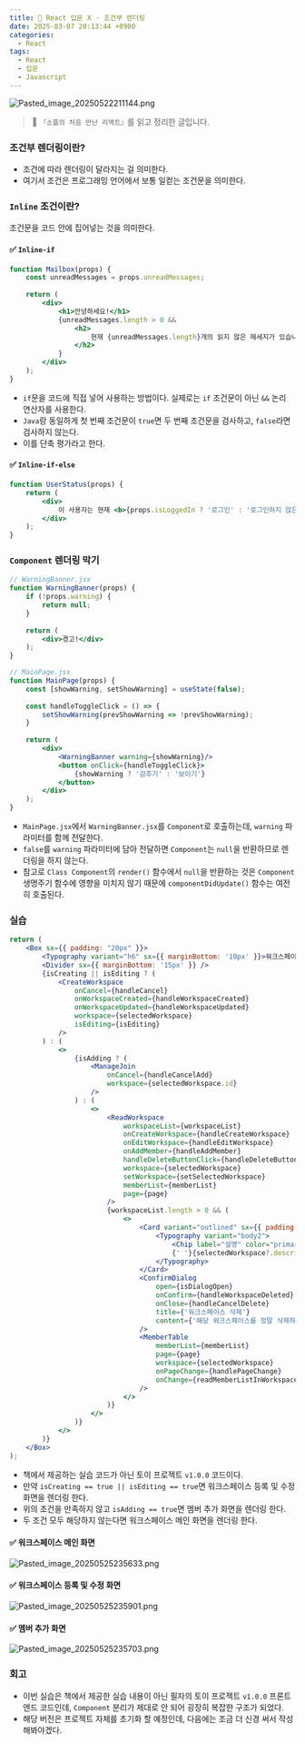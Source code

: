 ```yaml
---
title: 🌌 React 입문 Ⅹ - 조건부 렌더링
date: 2025-03-07 20:13:44 +0900
categories:
  - React
tags:
  - React
  - 입문
  - Javascript
---
```

![Pasted_image_20250522211144.png](/assets/image/Pasted_image_20250522211144.png)
> 📘 `『소플의 처음 만난 리액트』`를 읽고 정리한 글입니다.

### 조건부 렌더링이란?
- 조건에 따라 렌더링이 달라지는 걸 의미한다.
- 여기서 조건은 프로그래밍 언어에서 보통 일컫는 조건문을 의미한다.


### `Inline` 조건이란?
조건문을 코드 안에 집어넣는 것을 의미한다.

#### ✅ `Inline-if`
```jsx
function Mailbox(props) {
    const unreadMessages = props.unreadMessages;
    
    return (
        <div>
            <h1>안녕하세요!</h1>
            {unreadMessages.length > 0 &&
            	<h2>
                    현재 {unreadMessages.length}개의 읽지 않은 메세지가 있습니다.
                </h2>
            }
        </div>
    );
}
```
- `if`문을 코드에 직접 넣어 사용하는 방법이다. 실제로는 `if` 조건문이 아닌 `&&` 논리 연산자를 사용한다.
- `Java`랑 동일하게 첫 번째 조건문이 `true`면 두 번째 조건문을 검사하고, `false`라면 검사하지 않는다. 
- 이를 단축 평가라고 한다. 

#### ✅ `Inline-if-else`
```jsx
function UserStatus(props) {
    return (
        <div>
            이 사용자는 현재 <b>{props.isLoggedIn ? '로그인' : '로그인하지 않은'}</b> 상태입니다.
        </div>
    );
}
```


### `Component` 렌더링 막기
```jsx
// WarningBanner.jsx
function WarningBanner(props) {
    if (!props.warning) {
    	return null;
    }
    
    return (
    	<div>경고!</div>
    );
}

// MainPage.jsx 
function MainPage(props) {
    const [showWarning, setShowWarning] = useState(false);
    
    const handleToggleClick = () => {
    	setShowWarning(prevShowWarning => !prevShowWarning);
    }
    
    return (
    	<div>
            <WarningBanner warning={showWarning}/>
            <button onClick={handleToggleClick}>
            	{showWarning ? '감추기' : '보이기'}
            </button>
        </div>
    );
}
```
- `MainPage.jsx`에서 `WarningBanner.jsx`를 `Component`로 호출하는데, `warning` 파라미터를 함께 전달한다.
- `false`를 `warning` 파라미터에 담아 전달하면 `Component`는 `null`을 반환하므로 렌더링을 하지 않는다.
- 참고로 `Class Component`의 `render()` 함수에서 `null`을 반환하는 것은 `Component` 생명주기 함수에 영향을 미치지 않기 때문에 `componentDidUpdate()` 함수는 여전히 호출된다.


### 실습
```jsx
return (
    <Box sx={{ padding: "20px" }}>
        <Typography variant="h6" sx={{ marginBottom: '10px' }}>워크스페이스</Typography>
        <Divider sx={{ marginBottom: '15px' }} />
        {isCreating || isEditing ? (
            <CreateWorkspace
                onCancel={handleCancel}
                onWorkspaceCreated={handleWorkspaceCreated}
                onWorkspaceUpdated={handleWorkspaceUpdated}
                workspace={selectedWorkspace}
                isEditing={isEditing}
            />
        ) : (
            <>
                {isAdding ? (
                    <ManageJoin
                        onCancel={handleCancelAdd}
                        workspace={selectedWorkspace.id}
                    />
                ) : (
                    <>
                        <ReadWorkspace
                            workspaceList={workspaceList}
                            onCreateWorkspace={handleCreateWorkspace}
                            onEditWorkspace={handleEditWorkspace}
                            onAddMember={handleAddMember}
                            handleDeleteButtonClick={handleDeleteButtonClick}
                            workspace={selectedWorkspace}
                            setWorkspace={setSelectedWorkspace}
                            memberList={memberList}
                            page={page}
                        />
                        {workspaceList.length > 0 && (
                            <>
                                <Card variant="outlined" sx={{ padding: 2, marginTop: 2, maxWidth: 600 }}>
                                    <Typography variant="body2">
                                        <Chip label="설명" color="primary" variant="outlined" />
                                        {' '}{selectedWorkspace?.description}
                                    </Typography>
                                </Card>
                                <ConfirmDialog
                                    open={isDialogOpen}
                                    onConfirm={handleWorkspaceDeleted}
                                    onClose={handleCancelDelete}
                                    title={'워크스페이스 삭제'}
                                    content={'해당 워크스페이스를 정말 삭제하시겠습니까?\n삭제된 워크스페이스는 복구할 수 없습니다.'}
                                />
                                <MemberTable
                                    memberList={memberList}
                                    page={page}
                                    workspace={selectedWorkspace}
                                    onPageChange={handlePageChange}
                                    onChange={readMemberListInWorkspace}
                                />
                            </>
                        )}
                    </>
                )}
            </>
        )}
    </Box>
);
```
- 책에서 제공하는 실습 코드가 아닌 토이 프로젝트 `v1.0.0` 코드이다.
- 만약 `isCreating == true || isEditing == true`면 워크스페이스 등록 및 수정 화면을 렌더링 한다.
- 위의 조건을 만족하지 않고 `isAdding == true`면 멤버 추가 화면을 렌더링 한다.
- 두 조건 모두 해당하지 않는다면 워크스페이스 메인 화면을 렌더링 한다.

#### ✅ 워크스페이스 메인 화면
![Pasted_image_20250525235633.png](/assets/image/Pasted_image_20250525235633.png)

#### ✅ 워크스페이스 등록 및 수정 화면
![Pasted_image_20250525235901.png](/assets/image/Pasted_image_20250525235901.png)

#### ✅ 멤버 추가 화면
![Pasted_image_20250525235703.png](/assets/image/Pasted_image_20250525235703.png)


### 회고
- 이번 실습은 책에서 제공한 실습 내용이 아닌 필자의 토이 프로젝트 `v1.0.0` 프론트엔드 코드인데, `Component` 분리가 제대로 안 되어 굉장히 복잡한 구조가 되었다.
- 해당 버전은 프로젝트 자체를 초기화 할 예정인데, 다음에는 조금 더 신경 써서 작성해봐야겠다.